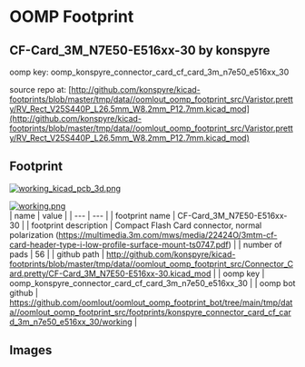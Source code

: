 # OOMP Footprint  
## CF-Card_3M_N7E50-E516xx-30  by konspyre  
  
oomp key: oomp_konspyre_connector_card_cf_card_3m_n7e50_e516xx_30  
  
source repo at: [http://github.com/konspyre/kicad-footprints/blob/master/tmp/data//oomlout_oomp_footprint_src/Varistor.pretty/RV_Rect_V25S440P_L26.5mm_W8.2mm_P12.7mm.kicad_mod](http://github.com/konspyre/kicad-footprints/blob/master/tmp/data//oomlout_oomp_footprint_src/Varistor.pretty/RV_Rect_V25S440P_L26.5mm_W8.2mm_P12.7mm.kicad_mod)  
## Footprint  
  
[![working_kicad_pcb_3d.png](working_kicad_pcb_3d_600.png)](working_kicad_pcb_3d.png)  
  
[![working.png](working_600.png)](working.png)  
| name | value | 
| --- | --- | 
| footprint name | CF-Card_3M_N7E50-E516xx-30 | 
| footprint description | Compact Flash Card connector, normal polarization (https://multimedia.3m.com/mws/media/22424O/3mtm-cf-card-header-type-i-low-profile-surface-mount-ts0747.pdf) | 
| number of pads | 56 | 
| github path | http://github.com/konspyre/kicad-footprints/blob/master/tmp/data//oomlout_oomp_footprint_src/Connector_Card.pretty/CF-Card_3M_N7E50-E516xx-30.kicad_mod | 
| oomp key | oomp_konspyre_connector_card_cf_card_3m_n7e50_e516xx_30 | 
| oomp bot github | https://github.com/oomlout/oomlout_oomp_footprint_bot/tree/main/tmp/data//oomlout_oomp_footprint_src/footprints/konspyre_connector_card_cf_card_3m_n7e50_e516xx_30/working | 
## Images  
